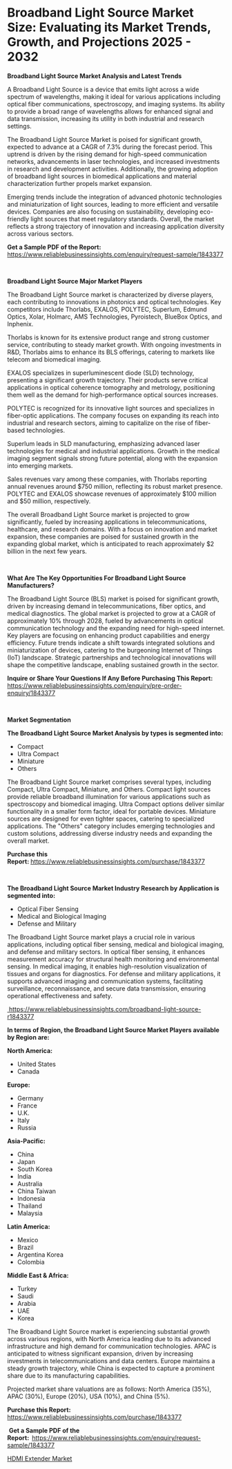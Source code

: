 <p><h1>Broadband Light Source Market Size: Evaluating its Market Trends, Growth, and Projections 2025 - 2032</h1></p><p><strong>Broadband Light Source Market Analysis and Latest Trends</strong></p>
<p><p>A Broadband Light Source is a device that emits light across a wide spectrum of wavelengths, making it ideal for various applications including optical fiber communications, spectroscopy, and imaging systems. Its ability to provide a broad range of wavelengths allows for enhanced signal and data transmission, increasing its utility in both industrial and research settings.</p><p>The Broadband Light Source Market is poised for significant growth, expected to advance at a CAGR of 7.3% during the forecast period. This uptrend is driven by the rising demand for high-speed communication networks, advancements in laser technologies, and increased investments in research and development activities. Additionally, the growing adoption of broadband light sources in biomedical applications and material characterization further propels market expansion. </p><p>Emerging trends include the integration of advanced photonic technologies and miniaturization of light sources, leading to more efficient and versatile devices. Companies are also focusing on sustainability, developing eco-friendly light sources that meet regulatory standards. Overall, the market reflects a strong trajectory of innovation and increasing application diversity across various sectors.</p></p>
<p><strong>Get a Sample PDF of the Report:&nbsp;</strong> <a href="https://www.reliablebusinessinsights.com/enquiry/request-sample/1843377?utm_campaign=2313&utm_medium=2&utm_source=Github&utm_content=ia&utm_term=06042025&utm_id=broadband-light-source">https://www.reliablebusinessinsights.com/enquiry/request-sample/1843377</a></p>
<p>&nbsp;</p>
<p><strong>Broadband Light Source Major Market Players</strong></p>
<p><p>The Broadband Light Source market is characterized by diverse players, each contributing to innovations in photonics and optical technologies. Key competitors include Thorlabs, EXALOS, POLYTEC, Superlum, Edmund Optics, Xolar, Holmarc, AMS Technologies, Pyroistech, BlueBox Optics, and Inphenix. </p><p>Thorlabs is known for its extensive product range and strong customer service, contributing to steady market growth. With ongoing investments in R&D, Thorlabs aims to enhance its BLS offerings, catering to markets like telecom and biomedical imaging. </p><p>EXALOS specializes in superluminescent diode (SLD) technology, presenting a significant growth trajectory. Their products serve critical applications in optical coherence tomography and metrology, positioning them well as the demand for high-performance optical sources increases.</p><p>POLYTEC is recognized for its innovative light sources and specializes in fiber-optic applications. The company focuses on expanding its reach into industrial and research sectors, aiming to capitalize on the rise of fiber-based technologies.</p><p>Superlum leads in SLD manufacturing, emphasizing advanced laser technologies for medical and industrial applications. Growth in the medical imaging segment signals strong future potential, along with the expansion into emerging markets.</p><p>Sales revenues vary among these companies, with Thorlabs reporting annual revenues around $750 million, reflecting its robust market presence. POLYTEC and EXALOS showcase revenues of approximately $100 million and $50 million, respectively. </p><p>The overall Broadband Light Source market is projected to grow significantly, fueled by increasing applications in telecommunications, healthcare, and research domains. With a focus on innovation and market expansion, these companies are poised for sustained growth in the expanding global market, which is anticipated to reach approximately $2 billion in the next few years.</p></p>
<p>&nbsp;</p>
<p><strong>What Are The Key Opportunities For Broadband Light Source Manufacturers?</strong></p>
<p><p>The Broadband Light Source (BLS) market is poised for significant growth, driven by increasing demand in telecommunications, fiber optics, and medical diagnostics. The global market is projected to grow at a CAGR of approximately 10% through 2028, fueled by advancements in optical communication technology and the expanding need for high-speed internet. Key players are focusing on enhancing product capabilities and energy efficiency. Future trends indicate a shift towards integrated solutions and miniaturization of devices, catering to the burgeoning Internet of Things (IoT) landscape. Strategic partnerships and technological innovations will shape the competitive landscape, enabling sustained growth in the sector.</p></p>
<p><strong>Inquire or Share Your Questions If Any Before Purchasing This Report:</strong> <a href="https://www.reliablebusinessinsights.com/enquiry/pre-order-enquiry/1843377?utm_campaign=2313&utm_medium=2&utm_source=Github&utm_content=ia&utm_term=06042025&utm_id=broadband-light-source">https://www.reliablebusinessinsights.com/enquiry/pre-order-enquiry/1843377</a></p>
<p>&nbsp;</p>
<p><strong>Market Segmentation</strong></p>
<p><strong>The Broadband Light Source Market Analysis by types is segmented into:</strong></p>
<p><ul><li>Compact</li><li>Ultra Compact</li><li>Miniature</li><li>Others</li></ul></p>
<p><p>The Broadband Light Source market comprises several types, including Compact, Ultra Compact, Miniature, and Others. Compact light sources provide reliable broadband illumination for various applications such as spectroscopy and biomedical imaging. Ultra Compact options deliver similar functionality in a smaller form factor, ideal for portable devices. Miniature sources are designed for even tighter spaces, catering to specialized applications. The "Others" category includes emerging technologies and custom solutions, addressing diverse industry needs and expanding the overall market.</p></p>
<p><strong>Purchase this Report:&nbsp;</strong><a href="https://www.reliablebusinessinsights.com/purchase/1843377?utm_campaign=2313&utm_medium=2&utm_source=Github&utm_content=ia&utm_term=06042025&utm_id=broadband-light-source">https://www.reliablebusinessinsights.com/purchase/1843377</a></p>
<p>&nbsp;</p>
<p><strong>The Broadband Light Source Market Industry Research by Application is segmented into:</strong></p>
<p><ul><li>Optical Fiber Sensing</li><li>Medical and Biological Imaging</li><li>Defense and Military</li></ul></p>
<p><p>The Broadband Light Source market plays a crucial role in various applications, including optical fiber sensing, medical and biological imaging, and defense and military sectors. In optical fiber sensing, it enhances measurement accuracy for structural health monitoring and environmental sensing. In medical imaging, it enables high-resolution visualization of tissues and organs for diagnostics. For defense and military applications, it supports advanced imaging and communication systems, facilitating surveillance, reconnaissance, and secure data transmission, ensuring operational effectiveness and safety.</p></p>
<p><a href="https://www.reliablebusinessinsights.com/broadband-light-source-r1843377?utm_campaign=2313&utm_medium=2&utm_source=Github&utm_content=ia&utm_term=06042025&utm_id=broadband-light-source">&nbsp;https://www.reliablebusinessinsights.com/broadband-light-source-r1843377</a></p>
<p><strong>In terms of Region, the Broadband Light Source Market Players available by Region are:</strong></p>
<p>
    <p> <strong> North America: </strong>
        <ul>
            <li>United States</li>
            <li>Canada</li>
        </ul>
        </p> 
    <p> <strong> Europe: </strong>
        <ul>
            <li>Germany</li>
            <li>France</li>
            <li>U.K.</li>
            <li>Italy</li>
            <li>Russia</li>
        </ul>
        </p> 
    <p> <strong> Asia-Pacific: </strong>
        <ul>
            <li>China</li>
            <li>Japan</li>
            <li>South Korea</li>
            <li>India</li>
            <li>Australia</li>
            <li>China Taiwan</li>
            <li>Indonesia</li>
            <li>Thailand</li>
            <li>Malaysia</li>
        </ul>
        </p> 
    <p> <strong> Latin America: </strong>
        <ul>
            <li>Mexico</li>
            <li>Brazil</li>
            <li>Argentina Korea</li>
            <li>Colombia</li>
        </ul>
        </p> 
    <p> <strong> Middle East & Africa: </strong>
        <ul>
            <li>Turkey</li>
            <li>Saudi</li>
            <li>Arabia</li>
            <li>UAE</li>
            <li>Korea</li>
        </ul>
    </p>
    </p>
<p><p>The Broadband Light Source market is experiencing substantial growth across various regions, with North America leading due to its advanced infrastructure and high demand for communication technologies. APAC is anticipated to witness significant expansion, driven by increasing investments in telecommunications and data centers. Europe maintains a steady growth trajectory, while China is expected to capture a prominent share due to its manufacturing capabilities.</p><p>Projected market share valuations are as follows: North America (35%), APAC (30%), Europe (20%), USA (10%), and China (5%).</p></p>
<p><strong>Purchase this Report: </strong><a href="https://www.reliablebusinessinsights.com/purchase/1843377?utm_campaign=2313&utm_medium=2&utm_source=Github&utm_content=ia&utm_term=06042025&utm_id=broadband-light-source">https://www.reliablebusinessinsights.com/purchase/1843377</a></p>
<p>&nbsp;<strong>Get a Sample PDF of the Report:&nbsp;&nbsp;</strong><a href="https://www.reliablebusinessinsights.com/enquiry/request-sample/1843377?utm_campaign=2313&utm_medium=2&utm_source=Github&utm_content=ia&utm_term=06042025&utm_id=broadband-light-source">https://www.reliablebusinessinsights.com/enquiry/request-sample/1843377</a></p>
<p><strong></strong></p>
<p><p><a href="https://github.com/klindsey95/Market-Research-Report-List-1/blob/main/hdmi-extender-market.md?utm_campaign=2313&utm_medium=2&utm_source=Github&utm_content=ia&utm_term=06042025&utm_id=broadband-light-source">HDMI Extender Market</a></p></p>